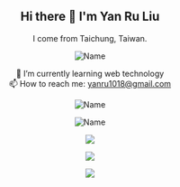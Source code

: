 <div align="center">
  
## Hi there 👋 I'm Yan Ru Liu
I come from Taichung, Taiwan. 

![Name](https://hits.seeyoufarm.com/api/count/incr/badge.svg?url=https%3A%2F%2Fgithub.com%2F{username}1212%2Fhit-counter)

🌱  I’m currently learning web technology  
📫  How to reach me: yanru1018@gmail.com


![Name](https://hits.seeyoufarm.com/api/count/incr/badge.svg?url=https%3A%2F%2Fgithub.com%2Famyliu1810%2Fhit-counter)


![Name](https://hits.seeyoufarm.com/api/count/incr/badge.svg?url=https%3A%2F%2Fgithub.com%2Famyliu1810%2Fhit-counter)


![](https://komarev.com/ghpvc/?username=your-github-amyliu1810)

![](https://komarev.com/ghpvc/?username=your-github-amyliu1810&style=for-the-badge-square)

![](https://komarev.com/ghpvc/?username=your-github-amyliu1810&label=PROFILE+VIEWS)

</div>

<!--
- 🌱  I’m currently learning web technology
- 📫  How to reach me: yanru1018@gmail.com
-->

<!--
![Name](https://img.shields.io/badge/Profile%20Visitors-172B4D?style=for-the-badge&logo=Opsgenie&logoColor=white)

![Visitors](https://hits.seeyoufarm.com/api/count/incr/badge.svg?url=https%3A%2F%2Fgithub.com%2F{username}1212%2Fhit-counter)


**amyliu1810/amyliu1810** is a ✨ _special_ ✨ repository because its `README.md` (this file) appears on your GitHub profile.

Here are some ideas to get you started:

- 🔭 I’m currently working on ...
- 🌱  I’m currently learning web technology
- 👯 I’m looking to collaborate on ...
- 🤔 I’m looking for help with ...
- 💬 Ask me about ...
- 📫 How to reach me: ...
- 😄 Pronouns: ...
- ⚡ Fun fact: ...
-->
